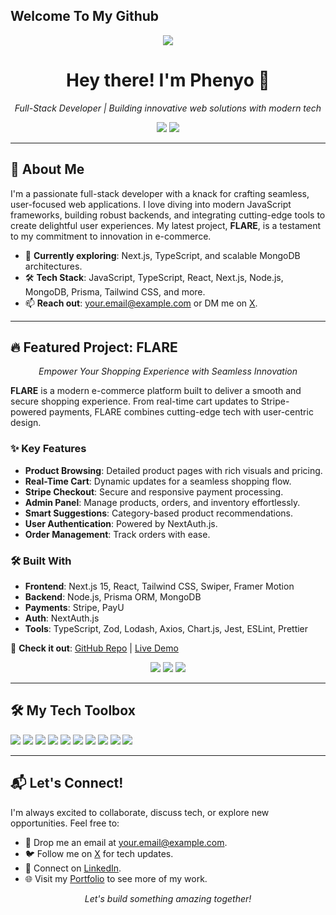 ## Welcome To My Github
<p align="center">
<img src="https://phenyodesigns.netlify.app/Header.png">
</p>

<h1 align="center">Hey there! I'm Phenyo 👋</h1>

<p align="center">
  <i>Full-Stack Developer | Building innovative web solutions with modern tech</i>
</p>

<p align="center">
  <a href="https://www.linkedin.com/in/your-linkedin"><img src="https://img.shields.io/badge/LinkedIn-0077B5?logo=linkedin&style=flat-square" /></a>
  <a href="https://dev-phenyo.vercel.app"><img src="https://img.shields.io/badge/Portfolio-FF5733?logo=internet-explorer&style=flat-square" /></a>
</p>

---

## 🚀 About Me

I'm a passionate full-stack developer with a knack for crafting seamless, user-focused web applications. I love diving into modern JavaScript frameworks, building robust backends, and integrating cutting-edge tools to create delightful user experiences. My latest project, **FLARE**, is a testament to my commitment to innovation in e-commerce.

- 🌟 **Currently exploring**: Next.js, TypeScript, and scalable MongoDB architectures.
- 🛠️ **Tech Stack**: JavaScript, TypeScript, React, Next.js, Node.js, MongoDB, Prisma, Tailwind CSS, and more.
- 📫 **Reach out**: [your.email@example.com](mailto:your.email@example.com) or DM me on [X](https://x.com/your-username).

---

## 🔥 Featured Project: FLARE

<p align="center">
  <i>Empower Your Shopping Experience with Seamless Innovation</i>
</p>

**FLARE** is a modern e-commerce platform built to deliver a smooth and secure shopping experience. From real-time cart updates to Stripe-powered payments, FLARE combines cutting-edge tech with user-centric design.

### ✨ Key Features
- **Product Browsing**: Detailed product pages with rich visuals and pricing.
- **Real-Time Cart**: Dynamic updates for a seamless shopping flow.
- **Stripe Checkout**: Secure and responsive payment processing.
- **Admin Panel**: Manage products, orders, and inventory effortlessly.
- **Smart Suggestions**: Category-based product recommendations.
- **User Authentication**: Powered by NextAuth.js.
- **Order Management**: Track orders with ease.

### 🛠️ Built With
- **Frontend**: Next.js 15, React, Tailwind CSS, Swiper, Framer Motion
- **Backend**: Node.js, Prisma ORM, MongoDB
- **Payments**: Stripe, PayU
- **Auth**: NextAuth.js
- **Tools**: TypeScript, Zod, Lodash, Axios, Chart.js, Jest, ESLint, Prettier

🔗 **Check it out**: [GitHub Repo](https://github.com/your-username/flare) | [Live Demo](https://your-live-demo.com)

<p align="center">
  <img src="https://img.shields.io/badge/last%20commit-june-2ea44f?style=flat-square" />
  <img src="https://img.shields.io/badge/typescript-85%25-blue?style=flat-square" />
  <img src="https://img.shields.io/badge/languages-4-lightgrey?style=flat-square" />
</p>

---

## 🛠️ My Tech Toolbox

<p>
  <img src="https://img.shields.io/badge/JavaScript-yellow?logo=javascript&style=for-the-badge" />
  <img src="https://img.shields.io/badge/TypeScript-3178C6?logo=typescript&style=for-the-badge" />
  <img src="https://img.shields.io/badge/React-61DAFB?logo=react&style=for-the-badge" />
  <img src="https://img.shields.io/badge/Next.js-000000?logo=nextdotjs&style=for-the-badge" />
  <img src="https://img.shields.io/badge/Node.js-339933?logo=nodedotjs&style=for-the-badge" />
  <img src="https://img.shields.io/badge/MongoDB-47A248?logo=mongodb&style=for-the-badge" />
  <img src="https://img.shields.io/badge/Tailwind_CSS-38B2AC?logo=tailwind-css&style=for-the-badge" />
  <img src="https://img.shields.io/badge/Prisma-2D3748?logo=prisma&style=for-the-badge" />
  <img src="https://img.shields.io/badge/Stripe-635BFF?logo=stripe&style=for-the-badge" />
  <img src="https://img.shields.io/badge/Jest-C21325?logo=jest&style=for-the-badge" />
</p>

---

## 📬 Let's Connect!

I'm always excited to collaborate, discuss tech, or explore new opportunities. Feel free to:

- 📩 Drop me an email at [your.email@example.com](mailto:your.email@example.com).
- 🐦 Follow me on [X](https://x.com/your-username) for tech updates.
- 💼 Connect on [LinkedIn](https://www.linkedin.com/in/your-linkedin).
- 🌐 Visit my [Portfolio](https://your-portfolio.com) to see more of my work.

<p align="center">
  <i>Let's build something amazing together!</i>
</p>

